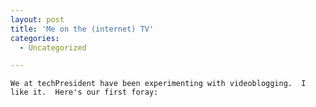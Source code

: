 ```yaml
---
layout: post
title: 'Me on the (internet) TV'
categories:
  - Uncategorized

---
```



    We at techPresident have been experimenting with videoblogging.  I like it.  Here's our first foray:


  

